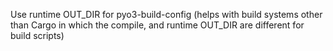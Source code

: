 Use runtime OUT_DIR for pyo3-build-config (helps with build systems other than Cargo in which the compile, and runtime OUT_DIR are different for build scripts)
